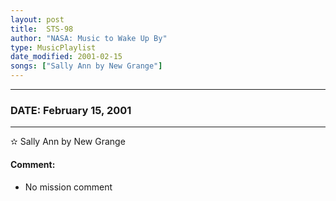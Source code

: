 ```yaml
---
layout: post
title:  STS-98
author: "NASA: Music to Wake Up By"
type: MusicPlaylist
date_modified: 2001-02-15
songs: ["Sally Ann by New Grange"]
---
```


----
### DATE: February 15, 2001
----
✫ Sally Ann by New Grange

#### Comment:
* No mission comment



<br/>
<center>
	<a target="_blank"
	   href="https://twitter.com/intent/tweet?hashtags=Space,NASA,Playlist,NASAWakeupCalls,SpaceProgram&text={{ page.author}}, '{{ page.songs.first }}' {{ page.title }}, {{ page.date | date: '%B %d, %Y' }}. {{ site.url }}{{ page.url }}&via=nasawakeupcalls"><i class="fab fa-twitter" alt="Tweet this page" style="font-size: 1.3em;"></i></a>
	&nbsp; 	<i class="fas fa-user-astronaut" style="font-size: 1.5em;"></i> &nbsp;
    <a type="amzn" search="'Sally Ann by New Grange'" category="popular music">
    <i class="fab fa-amazon" style="font-size: 1.3em;"></i></a>
</center>
